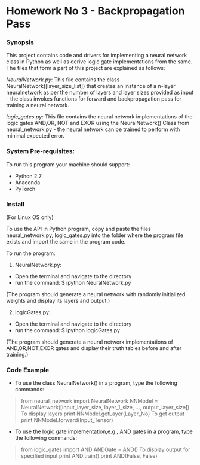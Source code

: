 # **Homework No 3 - Backpropagation Pass**

### **Synopsis**
This project contains code and drivers for implementing a neural network class in Python as well as derive logic gate implementations from the same. The files that form  a part of this project are explained as follows: 

*NeuralNetwork.py*:
This file contains the class NeuralNetwork([layer_size_list]) that creates an instance of a n-layer neuralnetwork as per the number of layers and layer sizes  provided as input - the class invokes functions for forward and backpropagation pass for training a neural network.

*logic_gates.py*:
This file contains the neural network implementations of the logic gates AND,OR, NOT and EXOR using the NeuralNetwork() Class from neural_network.py - the neural network  can be trained to perform with minimal expected error.

### System Pre-requisites:

To run this program your machine should support:

- Python 2.7
- Anaconda
- PyTorch

### Install 
(For Linux OS only)
 
To use the API in Python program, copy and paste the files neural_network.py, logic_gates.py into the folder where the program file exists and import the same in the program code.

To run the program:

1. NeuralNetwork.py:
- Open the terminal and navigate to the directory
- run the command:
  $ ipython NeuralNetwork.py
  
(The program should generate a neural network with randomly initialized weights and display its layers and output.)

2. logicGates.py:
- Open the terminal and navigate to the directory
- run the command:
  $ ipython logicGates.py

(The program should generate a neural network implementations of AND,OR,NOT,EXOR 
gates and display their truth tables before and after training.)

### Code Example

- To use the class NeuralNetwork() in a program, type the following commands:

> from neural_network import NeuralNetwork
> NNModel = NeuralNetwork([input_layer_size, layer_1_size, ..., output_layer_size])
> To display layers
>print NNModel.getLayer(Layer_No)
>  To get output
> print NNModel.forward(Input_Tensor)

- To use the logic gate implementation,e.g., AND gates in a program, 
type the following commands:

> from logic_gates import AND
> ANDGate = AND()
> To display output for specified input
> print AND.train()
> print AND(False, False)

